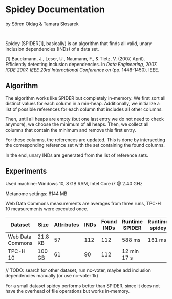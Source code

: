 # Spidey Documentation
by Sören Oldag & Tamara Slosarek

&nbsp;

Spidey (SPIDER[1], basically) is an algorithm that finds all valid, unary inclusion dependencies (INDs) of a data set.

[1] Bauckmann, J., Leser, U., Naumann, F., & Tietz, V. (2007, April). Efficiently detecting inclusion dependencies. In _Data Engineering, 2007. ICDE 2007. IEEE 23rd International Conference on_ (pp. 1448-1450). IEEE.

## Algorithm

The algorithm works like SPIDER but completely in-memory. We first sort all distinct values for each column in a min-heap. Additionally, we initialize a list of possible references for each column that includes all other columns.

Then, until all heaps are empty (but one last entry we do not need to check anymore), we choose the minimum of all heaps. Then, we collect all columns that contain the minimum and remove this first entry.

For these columns, the references are updated. This is done by intersecting the corresponding reference set with the set containing the found columns.

In the end, unary INDs are generated from the list of reference sets.

## Experiments

Used machine: Windows 10, 8 GB RAM, Intel Core i7 @ 2.40 GHz

Metanome settings: 6144 MB

Web Data Commons measurements are averages from three runs, TPC-H 10 measurements were executed once.

| Dataset          | Size    | Attributes | INDs    | Found INDs | Runtime SPIDER | Runtime spidey |
|------------------|---------|------------|---------|------------|----------------|----------------|
| Web Data Commons | 21.8 KB | 57         | 112     | 112        | 588 ms         | 161 ms         |
| TPC-H 10         | 100 GB  | 61         | 90      | 112        | 12 min 17 s    |                |

// TODO: search for other dataset, run nc-voter, maybe add inclusion dependencies manually (or use nc-voter 1k)

For a small dataset spidey performs better than SPIDER, since it does not have the overhead of file operations but works in-memory.
